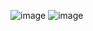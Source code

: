 ![image](https://github.com/Selipearantes/sleep-texte/assets/146665830/dfebe0ad-1799-416f-bd16-a4db7ce7b49e)
![image](https://github.com/Selipearantes/sleep-texte/assets/146665830/32076f7e-cc95-4a87-9b1c-94e2979d1de1)

